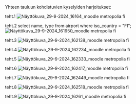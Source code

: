 Yhteen tauluun kohdistuvien kyselyiden harjoitukset:

teht.1
![Näyttökuva_29-9-2024_16164_moodle metropolia fi](https://github.com/user-attachments/assets/be9e1af7-01e1-48b9-9bb2-6ea36aecd5f2)

teht.2
select name, type from airport where iso_country = "FI";
![Näyttökuva_29-9-2024_161950_moodle metropolia fi](https://github.com/user-attachments/assets/c308adce-8f2f-4c8e-b8a5-7da1c753de45)

teht.3
![Näyttökuva_29-9-2024_162138_moodle metropolia fi](https://github.com/user-attachments/assets/842a965a-2bd7-4072-9ac2-3afab57f6a21)

teht.4
![Näyttökuva_29-9-2024_162234_moodle metropolia fi](https://github.com/user-attachments/assets/d804987c-84d1-4c1d-be43-93c361f1b9ee)

teht.5
![Näyttökuva_29-9-2024_162333_moodle metropolia fi](https://github.com/user-attachments/assets/e2fc2c73-cc7d-4201-b5ca-8ead647ba81c)

teht.6
![Näyttökuva_29-9-2024_162417_moodle metropolia fi](https://github.com/user-attachments/assets/57abf4b2-0b94-4704-96b8-0ac06294ed47)

teht.7
![Näyttökuva_29-9-2024_162449_moodle metropolia fi](https://github.com/user-attachments/assets/78a0d440-7ed4-41eb-bab1-99dc7de8168b)

teht.8
![Näyttökuva_29-9-2024_162518_moodle metropolia fi](https://github.com/user-attachments/assets/306fe2c6-55ff-4f0b-b73f-42703df3a444)

teht.9
![Näyttökuva_29-9-2024_16261_moodle metropolia fi](https://github.com/user-attachments/assets/cd086ded-6baf-4866-a845-6a5aafb16acf)
